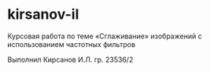 # kirsanov-il
Курсовая работа по теме «Сглаживание» изображений с использованием частотных фильтров

Выполнил Кирсанов И.Л. гр. 23536/2
